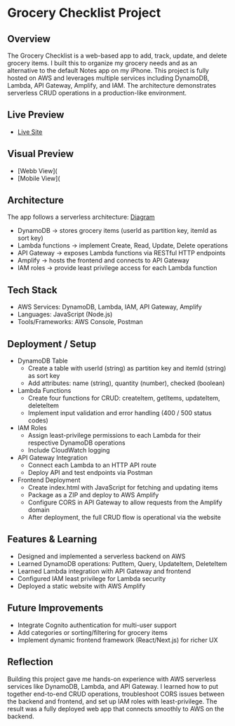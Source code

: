 # Grocery Checklist Project

## Overview
The Grocery Checklist is a web-based app to add, track, update, and delete grocery items. I built this to organize my grocery needs and as an alternative to the default Notes app on my iPhone. This project is fully hosted on AWS and leverages multiple services including DynamoDB, Lambda, API Gateway, Amplify, and IAM. The architecture demonstrates serverless CRUD operations in a production-like environment.

## Live Preview
* [Live Site](https://dev.d3h7hp93k3ddbs.amplifyapp.com)

## Visual Preview
* [Webb View](
* [Mobile View](

## Architecture
The app follows a serverless architecture: [Diagram](checklist-diagram.png)
* DynamoDB → stores grocery items (userId as partition key, itemId as sort key)
* Lambda functions → implement Create, Read, Update, Delete operations
* API Gateway → exposes Lambda functions via RESTful HTTP endpoints
* Amplify → hosts the frontend and connects to API Gateway
* IAM roles → provide least privilege access for each Lambda function

## Tech Stack
* AWS Services: DynamoDB, Lambda, IAM, API Gateway, Amplify
* Languages: JavaScript (Node.js)
* Tools/Frameworks: AWS Console, Postman

## Deployment / Setup
* DynamoDB Table
  * Create a table with userId (string) as partition key and itemId (string) as sort key
  * Add attributes: name (string), quantity (number), checked (boolean)
* Lambda Functions
  * Create four functions for CRUD: createItem, getItems, updateItem, deleteItem
  * Implement input validation and error handling (400 / 500 status codes)
* IAM Roles
  * Assign least-privilege permissions to each Lambda for their respective DynamoDB operations
  * Include CloudWatch logging
* API Gateway Integration
  * Connect each Lambda to an HTTP API route
  * Deploy API and test endpoints via Postman
* Frontend Deployment
  * Create index.html with JavaScript for fetching and updating items
  * Package as a ZIP and deploy to AWS Amplify
  * Configure CORS in API Gateway to allow requests from the Amplify domain
  * After deployment, the full CRUD flow is operational via the website

## Features & Learning
* Designed and implemented a serverless backend on AWS
* Learned DynamoDB operations: PutItem, Query, UpdateItem, DeleteItem
* Learned Lambda integration with API Gateway and frontend
* Configured IAM least privilege for Lambda security
* Deployed a static website with AWS Amplify

## Future Improvements
* Integrate Cognito authentication for multi-user support
* Add categories or sorting/filtering for grocery items
* Implement dynamic frontend framework (React/Next.js) for richer UX

## Reflection
Building this project gave me hands-on experience with AWS serverless services like DynamoDB, Lambda, and API Gateway. I learned how to put together end-to-end CRUD operations, troubleshoot CORS issues between the backend and frontend, and set up IAM roles with least-privilege. The result was a fully deployed web app that connects smoothly to AWS on the backend.
